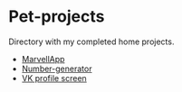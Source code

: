 # Pet-projects
Directory with my completed home projects.

* [MarvellApp](https://github.com/GeorgiyPol/Pet-projects/tree/main/MarvelApp)
* [Number-generator](https://github.com/GeorgiyPol/Pet-projects/tree/main/number-generator)
* [VK profile screen](https://github.com/GeorgiyPol/Pet-projects/tree/main/Layout-of-the-VK-application-profile-screen)
